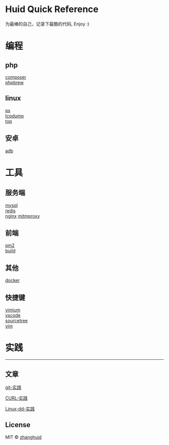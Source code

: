 Huid Quick Reference
===
<p>
为最棒的自己，记录下最酷的代码, Enjoy :)
</p>

# 编程

## php
[composer](./docs/lang/php/composer.md)<!--rehype:style=background: rgb(100 107 192);-->  
[phpbrew](./docs/lang/php/phpbrew.md)<!--rehype:style=background: rgb(100 207 192);-->  
<!--rehype:class=home-card-->

## linux
[ps](./docs/lang/linux/ps.md)<!--rehype:style=background: rgb(10 100 192);-->  
[tcpdump](./docs/lang/linux/tcpdump.md)<!--rehype:style=background: rgb(10 200 192);-->  
[top](./docs/lang/linux/top.md)<!--rehype:style=background: rgb(10 100 192);-->  
<!--rehype:class=home-card-->

## 安卓
[adb](./docs/lang/android/adb.md)<!--rehype:style=background: rgb(10 100 192);-->  
<!--rehype:class=home-card-->


# 工具

## 服务端
[mysql](./docs/software/backend/mysql.md)<!--rehype:style=background: rgb(200 0 0);-->  
[redis](./docs/software/backend/redis.md)<!--rehype:style=background: rgb(200 138 13);-->  
[nginx](./docs/software/backend/nginx.md)<!--rehype:style=background: rgb(200 138 13);-->
[mitmproxy](./docs/software/backend/mitmproxy.md)<!--rehype:style=background: rgb(200 138 15);-->
<!--rehype:class=home-card-->

## 前端
[pm2](./docs/software/frontend/pm2.md)<!--rehype:style=background: rgb(300 250 192);-->  
[build](./docs/software/frontend/build.md)<!--rehype:style=background: rgb(300 250 192);-->  
<!--rehype:class=home-card-->

## 其他
[docker](./docs/software/docker.md)<!--rehype:style=background: rgb(200 117 19);-->  
<!--rehype:class=home-card-->


## 快捷键

[vimium](./docs/shortcut/vimium.md)<!--rehype:style=background: rgb(500 168 255);-->  
[vscode](./docs/shortcut/vscode.md)<!--rehype:style=background: rgb(500 168 255);-->  
[sourcetree](./docs/shortcut/sourcetree.md)<!--rehype:style=background: rgb(500 168 255);-->  
[vim](./docs/shortcut/vim.md)<!--rehype:style=background: rgb(500 168 255);-->  
<!--rehype:class=home-card-->


# 实践
---
## 文章
[git-实践](./docs/practice/git-实践.md)
<!--rehype:style=padding: 15px 10px;border: 1px solid--> 
[CURL-实践](./docs/practice/CURL-实践.md)
<!--rehype:style=padding: 15px 10px;border: 1px solid;border-top: none;--> 
[Linux-dd-实践](./docs/practice/Linux-dd-实践.md)
<!--rehype:style=padding: 15px 10px;border: 1px solid;border-top: none;--> 
<!--rehype:class=home-card-->


<!--rehype:ignore:start-->
## License

MIT © [zhanghuid](https://github.com/zhanghuid)
<!--rehype:ignore:end-->
